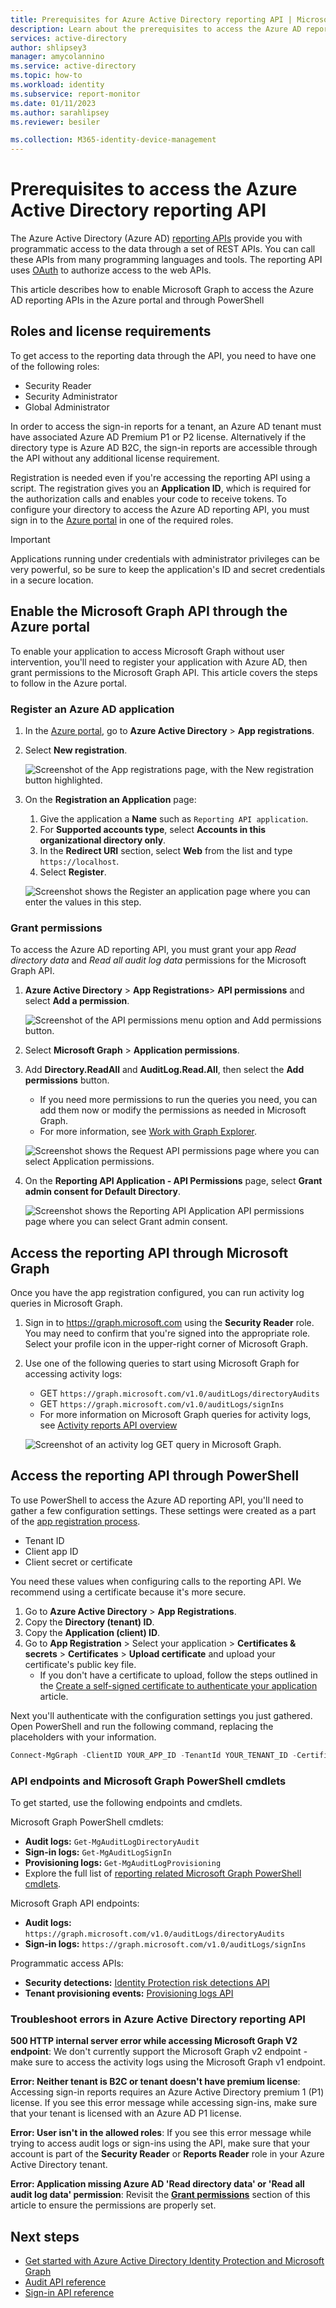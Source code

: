 ```yaml
---
title: Prerequisites for Azure Active Directory reporting API | Microsoft Docs
description: Learn about the prerequisites to access the Azure AD reporting API
services: active-directory
author: shlipsey3
manager: amycolannino
ms.service: active-directory
ms.topic: how-to
ms.workload: identity
ms.subservice: report-monitor
ms.date: 01/11/2023
ms.author: sarahlipsey
ms.reviewer: besiler

ms.collection: M365-identity-device-management
---
```

# Prerequisites to access the Azure Active Directory reporting API

The Azure Active Directory (Azure AD) [reporting APIs](/graph/api/resources/azure-ad-auditlog-overview?view=graph-rest-1.0) provide you with programmatic access to the data through a set of REST APIs. You can call these APIs from many programming languages and tools. The reporting API uses [OAuth](../../api-management/api-management-howto-protect-backend-with-aad.md) to authorize access to the web APIs.

This article describes how to enable Microsoft Graph to access the Azure AD reporting APIs in the Azure portal and through PowerShell

## Roles and license requirements

To get access to the reporting data through the API, you need to have one of the following roles:

- Security Reader
- Security Administrator
- Global Administrator

In order to access the sign-in reports for a tenant, an Azure AD tenant must have associated Azure AD Premium P1 or P2 license. Alternatively if the directory type is Azure AD B2C, the sign-in reports are accessible through the API without any additional license requirement. 

Registration is needed even if you're accessing the reporting API using a script. The registration gives you an **Application ID**, which is required for the authorization calls and enables your code to receive tokens. To configure your directory to access the Azure AD reporting API, you must sign in to the [Azure portal](https://portal.azure.com) in one of the required roles.

> [!IMPORTANT]
> Applications running under credentials with administrator privileges can be very powerful, so be sure to keep the application's ID and secret credentials in a secure location.
> 
## Enable the Microsoft Graph API through the Azure portal

To enable your application to access Microsoft Graph without user intervention, you'll need to register your application with Azure AD, then grant permissions to the Microsoft Graph API. This article covers the steps to follow in the Azure portal. 

### Register an Azure AD application

1. In the [Azure portal](https://portal.azure.com), go to **Azure Active Directory** > **App registrations**.
1. Select **New registration**.

    ![Screenshot of the App registrations page, with the New registration button highlighted.](./media/howto-configure-prerequisites-for-reporting-api/new-app-registration.png)

1. On the **Registration an Application** page:
    1. Give the application a **Name** such as `Reporting API application`.
    1. For **Supported accounts type**, select **Accounts in this organizational directory only**.
    1. In the **Redirect URI** section, select **Web** from the list and type `https://localhost`.
    1. Select **Register**.

    ![Screenshot shows the Register an application page where you can enter the values in this step.](./media/howto-configure-prerequisites-for-reporting-api/04.png)

### Grant permissions 

To access the Azure AD reporting API, you must grant your app *Read directory data* and *Read all audit log data* permissions for the Microsoft Graph API.

1. **Azure Active Directory** > **App Registrations**> **API permissions** and select **Add a permission**.

    ![Screenshot of the API permissions menu option and Add permissions button.](./media/howto-configure-prerequisites-for-reporting-api/api-permissions-new-permission.png)

1. Select **Microsoft Graph** > **Application permissions**.
1. Add **Directory.ReadAll** and **AuditLog.Read.All**, then select the **Add permissions** button.
    - If you need more permissions to run the queries you need, you can add them now or modify the permissions as needed in Microsoft Graph.
    - For more information, see [Work with Graph Explorer](/graph/graph-explorer/graph-explorer-features).

    ![Screenshot shows the Request API permissions page where you can select Application permissions.](./media/howto-configure-prerequisites-for-reporting-api/directory-read-all.png)

1. On the **Reporting API Application - API Permissions** page, select **Grant admin consent for Default Directory**.

    ![Screenshot shows the Reporting API Application API permissions page where you can select Grant admin consent.](./media/howto-configure-prerequisites-for-reporting-api/api-permissions-grant-consent.png)

## Access the reporting API through Microsoft Graph

Once you have the app registration configured, you can run activity log queries in Microsoft Graph.

1. Sign in to https://graph.microsoft.com using the **Security Reader** role. You may need to confirm that you're signed into the appropriate role. Select your profile icon in the upper-right corner of Microsoft Graph.
1. Use one of the following queries to start using Microsoft Graph for accessing activity logs:
    - GET `https://graph.microsoft.com/v1.0/auditLogs/directoryAudits`
    - GET `https://graph.microsoft.com/v1.0/auditLogs/signIns`
    - For more information on Microsoft Graph queries for activity logs, see [Activity reports API overview](/graph/api/resources/azuread-auditlog-overview)

    ![Screenshot of an activity log GET query in Microsoft Graph.](./media/howto-configure-prerequisites-for-reporting-api/graph-sample-get-query.png)

## Access the reporting API through PowerShell

To use PowerShell to access the Azure AD reporting API, you'll need to gather a few configuration settings. These settings were created as a part of the [app registration process](#register-an-azure-ad-application).

- Tenant ID
- Client app ID
- Client secret or certificate

You need these values when configuring calls to the reporting API. We recommend using a certificate because it's more secure.

1. Go to **Azure Active Directory** > **App Registrations**.
1. Copy the **Directory (tenant) ID**.
1. Copy the **Application (client) ID**.
1. Go to **App Registration** > Select your application > **Certificates & secrets** > **Certificates** > **Upload certificate** and upload your certificate's public key file.
    - If you don't have a certificate to upload, follow the steps outlined in the [Create a self-signed certificate to authenticate your application](../develop/howto-create-self-signed-certificate.md) article. 

Next you'll authenticate with the configuration settings you just gathered. Open PowerShell and run the following command, replacing the placeholders with your information.

```powershell
Connect-MgGraph -ClientID YOUR_APP_ID -TenantId YOUR_TENANT_ID -CertificateName YOUR_CERT_SUBJECT ## Or -CertificateThumbprint instead of -CertificateName
```

### API endpoints and Microsoft Graph PowerShell cmdlets

To get started, use the following endpoints and cmdlets.

Microsoft Graph PowerShell cmdlets:

- **Audit logs:** `Get-MgAuditLogDirectoryAudit`
- **Sign-in logs:** `Get-MgAuditLogSignIn`
- **Provisioning logs:** `Get-MgAuditLogProvisioning`
- Explore the full list of [reporting related Microsoft Graph PowerShell cmdlets](powershell/module/microsoft.graph.reports).

Microsoft Graph API endpoints:
- **Audit logs:** `https://graph.microsoft.com/v1.0/auditLogs/directoryAudits`
- **Sign-in logs:** `https://graph.microsoft.com/v1.0/auditLogs/signIns`

Programmatic access APIs:
- **Security detections:** [Identity Protection risk detections API](/graph/api/resources/identityprotection-root)
- **Tenant provisioning events:** [Provisioning logs API](/graph/api/resources/provisioningobjectsummary)

### Troubleshoot errors in Azure Active Directory reporting API

**500 HTTP internal server error while accessing Microsoft Graph V2 endpoint**: We don't currently support the Microsoft Graph v2 endpoint - make sure to access the activity logs using the Microsoft Graph v1 endpoint.

**Error: Neither tenant is B2C or tenant doesn't have premium license**: Accessing sign-in reports requires an Azure Active Directory premium 1 (P1) license. If you see this error message while accessing sign-ins, make sure that your tenant is licensed with an Azure AD P1 license.

**Error: User isn't in the allowed roles**: If you see this error message while trying to access audit logs or sign-ins using the API, make sure that your account is part of the **Security Reader** or **Reports Reader** role in your Azure Active Directory tenant. 

**Error: Application missing Azure AD 'Read directory data' or 'Read all audit log data' permission**: Revisit the **[Grant permissions](#grant-permissions)** section of this article to ensure the permissions are properly set.

## Next steps

* [Get started with Azure Active Directory Identity Protection and Microsoft Graph](../identity-protection/howto-identity-protection-graph-api.md)
* [Audit API reference](/graph/api/resources/directoryaudit) 
* [Sign-in API reference](/graph/api/resources/signin)